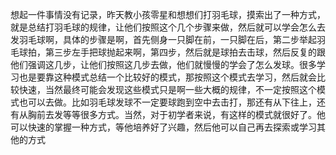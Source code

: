 想起一件事情没有记录，昨天教小孩零星和想想们打羽毛球，摸索出了一种方式，就是总结打羽毛球的规律，让他们按照这个几个步骤来做，然后就可以学会怎么去发羽毛球啊，具体的步骤是啊，首先侧身一只脚在前，一只脚在后，第二步举起羽毛球拍，第三步左手把球抛起来啊，第四步，然后就是球拍去击球，然后反复的跟他们强调这几步，让他们按照这几步去做，他们就慢慢的学会了怎么发球。很多学习也是要靠这种模式总结一个比较好的模式，那按照这个模式去学习，然后就会比较快速，当然最终可能会发现这些模式只是啊一些大概的规律，不一定按照这个模式也可以去做。比如羽毛球发球不一定要球跑到空中去击打，那还有从下往上，还有从胸前去发等等很多方式。当然，对于初学者来说，有这样的模式就很好了。他可以快速的掌握一种方式，等他培养好了兴趣，然后他可以自己再去探索或学习其他的方式